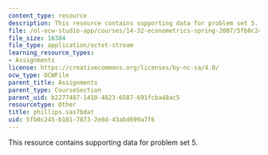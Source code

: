 ```yaml
---
content_type: resource
description: This resource contains supporting data for problem set 5.
file: /ol-ocw-studio-app/courses/14-32-econometrics-spring-2007/5fb0c245b18178732e8d43abd699a7f6_phillips.sas7bdat
file_size: 16384
file_type: application/octet-stream
learning_resource_types:
- Assignments
license: https://creativecommons.org/licenses/by-nc-sa/4.0/
ocw_type: OCWFile
parent_title: Assignments
parent_type: CourseSection
parent_uid: b2277487-1410-4823-6587-691fcba48ac5
resourcetype: Other
title: phillips.sas7bdat
uid: 5fb0c245-b181-7873-2e8d-43abd699a7f6
---
```

This resource contains supporting data for problem set 5.